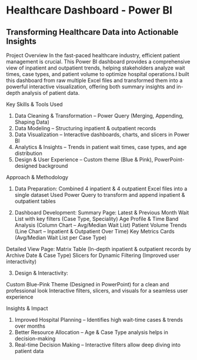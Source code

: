 # Healthcare Dashboard - Power BI

## Transforming Healthcare Data into Actionable Insights

Project Overview
In the fast-paced healthcare industry, efficient patient management is crucial. This Power BI dashboard provides a comprehensive view of inpatient and outpatient trends, helping stakeholders analyze wait times, case types, and patient volume to optimize hospital operations.I built this dashboard from raw multiple Excel files and transformed them into a powerful interactive visualization, offering both summary insights and in-depth analysis of patient data.

Key Skills & Tools Used
1. Data Cleaning & Transformation – Power Query (Merging, Appending, Shaping Data)
2. Data Modeling – Structuring inpatient & outpatient records
4. Data Visualization – Interactive dashboards, charts, and slicers in Power BI
5. Analytics & Insights – Trends in patient wait times, case types, and age distribution
6. Design & User Experience – Custom theme (Blue & Pink), PowerPoint-designed background

Approach & Methodology
1. Data Preparation:
Combined 4 inpatient & 4 outpatient Excel files into a single dataset
Used Power Query to transform and append inpatient & outpatient tables

2. Dashboard Development:
Summary Page:
Latest & Previous Month Wait List with key filters (Case Type, Speciality)
Age Profile & Time Band Analysis (Column Chart – Avg/Median Wait List)
Patient Volume Trends (Line Chart – Inpatient & Outpatient Over Time)
Key Metrics Cards (Avg/Median Wait List per Case Type)

Detailed View Page:
Matrix Table (In-depth inpatient & outpatient records by Archive Date & Case Type)
Slicers for Dynamic Filtering (Improved user interactivity)

3. Design & Interactivity:

Custom Blue-Pink Theme (Designed in PowerPoint) for a clean and professional look
Interactive filters, slicers, and visuals for a seamless user experience

Insights & Impact
1. Improved Hospital Planning – Identifies high wait-time cases & trends over months
2. Better Resource Allocation – Age & Case Type analysis helps in decision-making
3. Real-time Decision Making – Interactive filters allow deep diving into patient data

